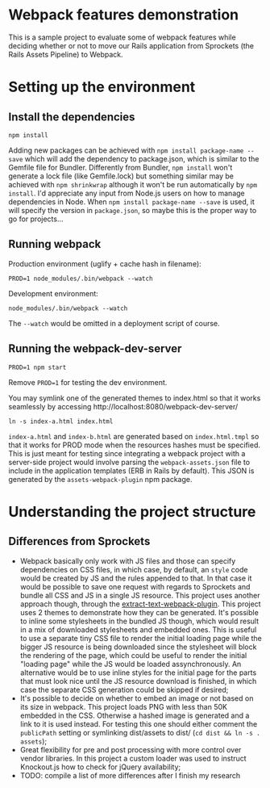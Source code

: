 # Webpack features demonstration

This is a sample project to evaluate some of webpack features while deciding whether or not to move
our Rails application from Sprockets (the Rails Assets Pipeline) to Webpack.

# Setting up the environment

## Install the dependencies

    npm install

Adding new packages can be achieved with `npm install package-name --save` which will add the
dependency to package.json, which is similar to the Gemfile file for Bundler. Differently from
Bundler, `npm install` won't generate a lock file (like Gemfile.lock) but something similar may
be achieved with `npm shrinkwrap` although it won't be run automatically by `npm install`. I'd
appreciate any input from Node.js users on how to manage dependencies in Node. When
`npm install package-name --save` is used, it will specify the version in `package.json`, so
maybe this is the proper way to go for projects...

## Running webpack

Production environment (uglify + cache hash in filename):

    PROD=1 node_modules/.bin/webpack --watch

Development environment:

    node_modules/.bin/webpack --watch

The `--watch` would be omitted in a deployment script of course.

## Running the webpack-dev-server

    PROD=1 npm start

Remove `PROD=1` for testing the dev environment.

You may symlink one of the generated themes to index.html so that it works seamlessly by accessing
http://localhost:8080/webpack-dev-server/

    ln -s index-a.html index.html

`index-a.html` and `index-b.html` are generated based on `index.html.tmpl` so that it works for
PROD mode when the resources hashes must be specified. This is just meant for testing since
integrating a webpack project with a server-side project would involve parsing the
`webpack-assets.json` file to include in the application templates (ERB in Rails by default).
This JSON is generated by the `assets-webpack-plugin` npm package.

# Understanding the project structure

## Differences from Sprockets

- Webpack basically only work with JS files and those can specify dependencies on CSS files,
in which case, by default, an `style` code would be created by JS and the rules appended to that.
In that case it would be possible to save one request with regards to Sprockets and bundle all CSS
and JS in a single JS resource. This project uses another approach though, through the
[extract-text-webpack-plugin](https://webpack.github.io/docs/stylesheets.html). This project uses
2 themes to demonstrate how they can be generated. It's possible to inline some stylesheets in the
bundled JS though, which would result in a mix of downloaded stylesheets and embedded ones. This is
useful to use a separate tiny CSS file to render the initial loading page while the bigger JS
resource is being downloaded since the stylesheet will block the rendering of the page, which could
be useful to render the initial "loading page" while the JS would be loaded assynchronously. An
alternative would be to use inline styles for the initial page for the parts that must look nice
until the JS resource download is finished, in which case the separate CSS generation could be
skipped if desired;
- It's possible to decide on whether to embed an image or not based on its size in webpack. This
project loads PNG with less than 50K embedded in the CSS. Otherwise a hashed image is generated
and a link to it is used instead. For testing this one should either comment the `publicPath`
setting or symlinking dist/assets to dist/ (`cd dist && ln -s . assets`);
- Great flexibility for pre and post processing with more control over vendor libraries. In this
project a custom loader was used to instruct Knockout.js how to check for jQuery availability;
- TODO: compile a list of more differences after I finish my research
